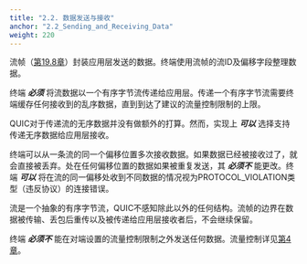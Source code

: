 ```yaml
---
title: "2.2. 数据发送与接收"
anchor: "2.2_Sending_and_Receiving_Data"
weight: 220
---
```


流帧（[第19.8章]()）封装应用层发送的数据。终端使用流帧的流ID及偏移字段整理数据。

终端 _**必须**_ 将流数据以一个有序字节流传递给应用层。传递一个有序字节流需要终端缓存任何接收到的乱序数据，直到到达了建议的流量控制限制的上限。

QUIC对于传递流的无序数据并没有做额外的打算。然而，实现上 _**可以**_ 选择支持传递无序数据给应用层接收。

终端可以从一条流的同一个偏移位置多次接收数据。如果数据已经被接收过了，就会直接被丢弃。处在任何偏移位置的数据如果被重复发送，其 _**必须不**_ 能更改。终端 _**可以**_ 将在流的同一偏移处收到不同数据的情况视为PROTOCOL_VIOLATION类型（违反协议）的连接错误。

流是一个抽象的有序字节流，QUIC不感知除此以外的任何结构。流帧的边界在数据被传输、丢包后重传以及被传递给应用层接收者后，不会继续保留。

终端 _**必须不**_ 能在对端设置的流量控制限制之外发送任何数据。流量控制详见[第4章]()。
